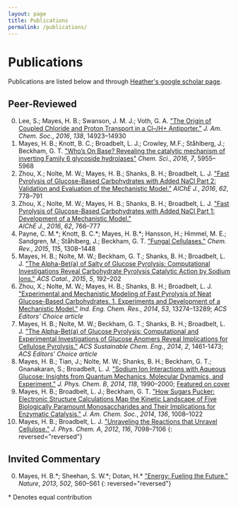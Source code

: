 ```yaml
---
layout: page
title: Publications
permalink: /publications/
---
```


# Publications

Publications are listed below and through [Heather's google scholar page](https://scholar.google.com/citations?user=RDtzH5QAAAAJ&hl=en&oi=ao).

## Peer-Reviewed

0. Lee, S.; Mayes, H. B.; Swanson, J. M. J.; Voth, G. A. ["The Origin of Coupled Chloride 
   and Proton Transport in a Cl–/H+ Antiporter."](http://pubs.acs.org/doi/abs/10.1021/jacs.6b06683)
   *J. Am. Chem. Soc.*, _2016_, *138*, 14923–14930
0. Mayes, H. B.; Knott, B. C.; Broadbelt, L. J.; Crowley, M.F.; St&#229;hlberg, J.; 
   Beckham, G. T. ["Who’s On Base? Revealing the catalytic mechanism of inverting Family 6 
   glycoside hydrolases"](http://pubs.rsc.org/en/Content/ArticleLanding/2016/SC/c6sc00571c#!divAbstract)
   *Chem. Sci.*, _2016_, *7*, 5955–5968
0. Zhou, X.; Nolte, M. W.; Mayes, H. B.; Shanks, B. H.; Broadbelt, L. J. 
   ["Fast Pyrolysis of Glucose-Based Carbohydrates with Added NaCl Part 2: 
   Validation and Evaluation of the Mechanistic Model."](http://onlinelibrary.wiley.com/doi/10.1002/aic.15107/full)
   *AIChE J.*, _2016_, *62*, 778–791
0. Zhou, X.; Nolte, M. W.; Mayes, H. B.; Shanks, B. H.; Broadbelt, L. J. 
   ["Fast Pyrolysis of Glucose-Based Carbohydrates with Added NaCl Part 1: Development 
   of a Mechanistic Model."](http://onlinelibrary.wiley.com/doi/10.1002/aic.15106/full)  
   *AIChE J.*, _2016_, *62*, 766–777
0. Payne, C. M.\*; Knott, B. C.\*; Mayes, H. B.\*; Hansson, H.; Himmel, M. E.; 
   Sandgren, M.; St&#229;hlberg, J.; Beckham, G. T. ["Fungal Cellulases."](http://dx.doi.org/10.1021/cr500351c) 
   *Chem. Rev.*, _2015_, *115*, 1308–1448
0. Mayes, H. B.; Nolte, M. W.; Beckham, G. T.; Shanks, B. H.; Broadbelt, L. J. 
   ["The Alpha-Bet(a) of Salty of Glucose Pyrolysis: Computational 
   Investigations Reveal Carbohydrate Pyrolysis Catalytic Action by Sodium Ions."](http://pubs.acs.org/doi/abs/10.1021/cs501125n) 
   *ACS Catal.*, _2015_, *5*, 192–202 
0. Zhou, X.; Nolte, M. W.; Mayes, H. B.; Shanks, B. H.; Broadbelt, L. J. 
   ["Experimental and Mechanistic Modeling of Fast Pyrolysis of Neat 
   Glucose-Based Carbohydrates. 1. Experiments and Development of a Mechanistic Model."](http://pubs.acs.org/doi/abs/10.1021/ie502259w)
   *Ind. Eng. Chem. Res.*, _2014_, *53*, 13274–13289; *ACS Editors’ Choice article*
0. Mayes, H. B.; Nolte, M. W.; Beckham, G. T.; Shanks, B. H.; Broadbelt, L. J. 
   ["The Alpha-Bet(a) of Glucose Pyrolysis: Computational and Experimental 
   Investigations of Glucose Anomers Reveal Implications for Cellulose Pyrolysis."](http://pubs.acs.org/doi/abs/10.1021/sc500113m) 
   *ACS Sustainable Chem. Eng.*, _2014_, *2*, 1461-1473; *ACS Editors’ Choice article*
0. Mayes, H. B.; Tian, J.; Nolte, M. W.; Shanks, B. H.; Beckham, G. T.; 
   Gnanakaran, S.; Broadbelt, L. J. ["Sodium Ion Interactions with Aqueous Glucose: 
   Insights from Quantum Mechanics, Molecular Dynamics, and Experiment."](http://pubs.acs.org/doi/abs/10.1021/jp409481f) 
   *J. Phys. Chem. B*, _2014_, *118*, 1990–2000; [Featured on cover](http://pubs.acs.org/toc/jpcbfk/118/8)
0. Mayes, H. B.; Broadbelt, L. J.; Beckham, G. T. ["How Sugars Pucker: 
   Electronic Structure Calculations Map the Kinetic Landscape of Five 
   Biologically Paramount Monosaccharides and Their Implications for Enzymatic Catalysis."](http://pubs.acs.org/doi/abs/10.1021/ja410264d)
   *J. Am. Chem. Soc.*, _2014_, *136*, 1008–1022
0. Mayes, H. B.; Broadbelt, L. J. ["Unraveling the Reactions that Unravel Cellulose."](http://pubs.acs.org/doi/abs/10.1021/jp300405x)
   *J. Phys. Chem. A*, _2012_, *116*, 7098–7106
{: reversed="reversed"}

## Invited Commentary

0.	Mayes, H. B.\*; Sheehan, S. W.\*; Dotan, H.\* ["Energy: Fueling the Future."](http://www.nature.com/nature/journal/v502/n7471_supp/full/502S60a.html) 
    *Nature*, _2013_, *502*, S60–S61
{: reversed="reversed"}

\* Denotes equal contribution

